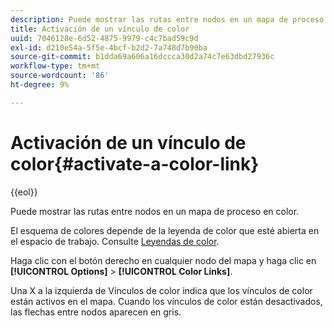 ```yaml
---
description: Puede mostrar las rutas entre nodos en un mapa de proceso en color.
title: Activación de un vínculo de color
uuid: 7046128e-6d52-4875-9979-c4c7bad59c9d
exl-id: d210e54a-5f5e-4bcf-b2d2-7a748d7b90ba
source-git-commit: b1dda69a606a16dccca30d2a74c7e63dbd27936c
workflow-type: tm+mt
source-wordcount: '86'
ht-degree: 9%

---
```


# Activación de un vínculo de color{#activate-a-color-link}

{{eol}}

Puede mostrar las rutas entre nodos en un mapa de proceso en color.

El esquema de colores depende de la leyenda de color que esté abierta en el espacio de trabajo. Consulte [Leyendas de color](../../../../home/c-get-started/c-analysis-vis/c-legends/c-color-leg.md#concept-f84d51dc0d6547f981d0642fc2d01358).

Haga clic con el botón derecho en cualquier nodo del mapa y haga clic en **[!UICONTROL Options]** > **[!UICONTROL Color Links]**.

Una X a la izquierda de Vínculos de color indica que los vínculos de color están activos en el mapa. Cuando los vínculos de color están desactivados, las flechas entre nodos aparecen en gris.

